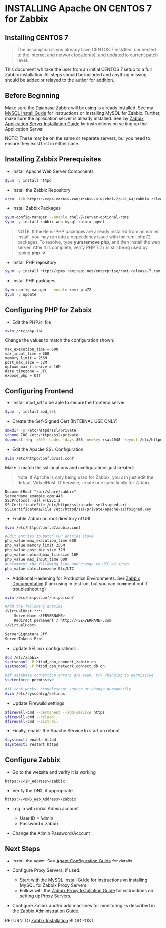 # INSTALLING Apache ON CENTOS 7 for Zabbix #

## Installing CENTOS 7 ##

>The assumption is you already have CENTOS 7 installed, connected to the internet and network location(s), and updated to current patch level.

This document will take the user from an initial CENTOS 7 setup to a full Zabbix installation.  All steps should be included and anything missing should be added or relayed to the author for addition.

## Before Beginning ##

Make sure the Database Zabbix will be using is already installed.  See my [MySQL Install Guide](./Zabbix4MySQLInstall.md) for instructions on installing MySQL for Zabbix.
Further, make sure the application server is already installed.  See my [Zabbix Application Server Installation Guide](./Zabbix4AppServerInstall.md) for instructions on setting up the Application Server.

NOTE:  These may be on the same or separate servers, but you need to ensure they exist first in either case.

## Installing Zabbix Prerequisites ##

- Install Apache Web Server Components

```bash
$yum -y install httpd
```

- Install the Zabbix Repository

```bash
$rpm -ivh https://repo.zabbix.com/zabbix/4.0/rhel/7/x86_64/zabbix-release-4.0-1.el7.noarch.rpm
```

- Install Zabbix Packages

```bash
$yum-config-manager --enable rhel-7-server-optional-rpms
$yum -y install zabbix-web-mysql zabbix-agent
```

>NOTE: If the Remi-PHP packages are already installed from an earlier install, you may run into a dependency issue with the remi-php72 packages.  To resolve, type **yum remove php**, and then install the web server.  After it is complete, verify PHP 7.2+ is still being used by typing **php -v**

- Install PHP repository

```bash
$yum -y install http://rpms.remirepo.net/enterprise/remi-release-7.rpm
```

- Install PHP packages

```bash
$yum-config-manager --enable remi-php72
$yum -y update
```

## Configuring PHP for Zabbix ##

- Edit the PHP.ini file

```bash
$vim /etc/php.ini
```

Change the values to match the configuration shown:

```vim
max_execution_time = 600
max_input_time = 600
memory_limit = 256M
post_max_size = 32M
upload_max_filesize = 16M
date.timezone = UTC
expose_php = Off
```

## Configuring Frontend ##

- Install mod_ssl to be able to secure the frontend server

```bash
$yum -y install mod_ssl
```

- Create the Self-Signed Cert (INTERNAL USE ONLY)

```bash
$mkdir -p /etc/httpd/ssl/private
$chmod 700 /etc/httpd/ssl/private
$openssl req -x509 -nodes -days 365 -newkey rsa:2048 -keyout /etc/httpd/ssl/private/apache-selfsigned.key -out /etc/httpd/ssl/apache-selfsigned.crt
```

- Edit the Apache SSL Configuration

```bash
$vim /etc/httpd/conf.d/ssl.conf
```

  Make it match the ssl locations and configurations just created:

> Note:  If Apache is only being used for Zabbix, you can just edit the default VirtualHost.  Otherwise, create one specifically for Zabbix.

```vim
DocumentRoot "/usr/share/zabbix"
ServerName example.com:443
SSLProtocol -all +TLSv1.2
SSLCertificateFile /etc/httpd/ssl/apache-selfsigned.crt
SSLCertificateKeyFile /etc/httpd/ssl/private/apache-selfsigned.key
```

- Enable Zabbix on root directory of URL

```bash
$vim /etc/httpd/conf.d/zabbix.conf

#Edit entries to match PHP entries above
php_value max_execution_time 600
php_value memory_limit 256M
php_value post_max_size 32M
php_value upload_max_filesize 16M
php_value max_input_time 600
#Uncomment the following line and change to UTC as shown
php_value date.timezone Etc/UTC
```

- Additional Hardening for Production Environments. See [Zabbix Documentation](https://www.zabbix.com/documentation/4.0/manual/installation/requirements/best_practices "Best Practices") (I am using in test too, but you can comment out if troubleshooting)

```bash
$vim /etc/httpd/conf/httpd.conf

#Add the following entries
<VirtualHost *:*>
    ServerName <SERVERNAME>
    Redirect permanent / http://<SERVERNAME>.com
</VirtualHost>

ServerSignature Off
ServerTokens Prod
```

- Update SELinux configurations

```bash
$cd /etc/zabbix
$setsebool -P httpd_can_connect_zabbix on
$setsebool -P httpd_can_network_connect_db on

#if database connection errors are seen, try changing to permissive
$setenforce permissive

#if that works, troubleshoot source or change permanently
$vim /etc/sysconfig/selinux
```

- Update Firewalld settings

```bash
$firewall-cmd --permanent --add-service https
$firewall-cmd --reload
$firewall-cmd --list-all
```

- Finally, enable the Apache Service to start on reboot

```bash
$systemctl enable httpd
$systemctl restart httpd
```

## Configure Zabbix ##

- Go to the website and verify it is working

```http
https://<IP_Address>/zabbix
```

- Verify the DNS, if appropriate

```http
https://<DNS_Web_Address>/zabbix
```

- Log in with initial Admin account
  - User ID = Admin
  - Password = zabbix

- Change the Admin Password/Account

## Next Steps ##

- Install the agent.  See [Agent Configuration Guide](./Zabbix4AgentInstall.md) for details.

- Configure Proxy Servers, if used.
  - Start with the [MySQL Install Guide](./Zabbix4MySQLInstall.md) for instructions on installing MySQL for Zabbix Proxy Servers.
  - Follow with the [Zabbix Proxy Installation Guide](./Zabbix4ProxyInstall.md) for instructions on setting up Proxy Servers.

- Configure Zabbix and/or add machines for monitoring as described in the [Zabbix Administration Guide](./ZabbixAdministration.md).

RETURN TO [Zabbix Installation](.\2018-10-29-Installing_Zabbix.md) BLOG POST